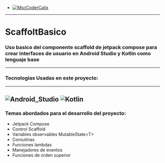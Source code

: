  - [![MscCoderCalix](https://img.shields.io/badge/MscCoder-Calixto_Villega-1877F2?style=for-the-badge&logo=probot&logoColor=white&labelColor=black)]()</br>
 ---
# ScaffoltBasico

### Uso basico del componente scaffold de jetpack compose para crear interfaces de usuario en Android Studio y Kotlin como lenguaje base
 __________________________
 
 
### Tecnologias Usadas en este proyecto:
---
![Android_Studio](https://img.shields.io/badge/Android_Studio-green?style=for-the-badge&logo=android-studio&logoColor=white&labelColor=101010)
![Kotlin](https://img.shields.io/badge/Kotlin-0095D5?style=for-the-badge&logo=kotlin&logoColor=white&labelColor=101010)</br>
---

### Temas abordados para el desarrollo del proyecto:

- Jetpack Compose 
- Control Scaffold
- Variables observables MutableState\<T\>
- Coroutinas
- Funciones lambdas
- Manejadores de eventos
- Funciones de orden superior
